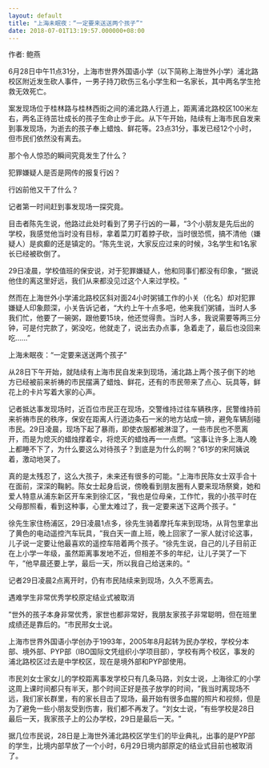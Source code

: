```yaml
---
layout: default
title: "上海未眠夜：“一定要来送送两个孩子”"
date: 2018-07-01T13:19:57.000000+08:00
---
```


作者: 鲍燕

6月28日中午11点31分，上海市世界外国语小学（以下简称上海世外小学）浦北路校区附近发生砍人事件，一男子持刀砍伤三名小学生和一名家长，其中两名学生抢救无效死亡。

案发现场位于桂林路与桂林西街之间的浦北路人行道上，距离浦北路校区100米左右，两名正待茁壮成长的孩子生命止步于此。从下午开始，陆续有上海市民自发来到事发现场，为逝去的孩子奉上蜡烛、鲜花等。23点31分，事发已经12个小时，但市民们依然没有离去。

那个令人惊恐的瞬间究竟发生了什么？

犯罪嫌疑人是否是网传的报复行凶？

行凶前他又干了什么？

记者第一时间赶到事发现场一探究竟。

目击者陈先生说，他路过此处时看到了男子行凶的一幕，‌‌“3个小朋友是先后出的学校，我感觉他当时没有目标，拿着菜刀盯着脖子砍，当时很恐慌，搞不清他（嫌疑人）是疯癫的还是镇定的。‌‌”陈先生说，大家反应过来的时候，3名学生和1名家长已经被砍倒了。

29日凌晨，学校值班的保安说，对于犯罪嫌疑人，他和同事们都没有印象，‌‌“据说他住的离这里好远，我们从来都没见过这个人来过学校。‌‌”

然而在上海世外小学浦北路校区斜对面24小时粥铺工作的小关（化名）却对犯罪嫌疑人印象颇深，小关告诉记者，‌‌“大约上午十点多吧，他来我们粥铺，当时人多我们忙，他要了一碗粥，跟他要15块，他还觉得贵。当时人多，我说需要等两三分钟，可是付完款了，粥没吃，他就走了，说出去办点事，急着走了，最后也没回来吃……‌‌”

上海未眠夜：‌‌“一定要来送送两个孩子‌‌”

从28日下午开始，就陆续有上海市民自发来到现场，浦北路上两个孩子倒下的地方已经被前来祈祷的市民摆满了蜡烛、鲜花，还有的市民带来了点心、玩具等，鲜花上的卡片写着大家的心声。

记者抵达事发现场时，近百位市民正在现场，交警维持过往车辆秩序，民警维持前来祈祷市民的秩序，保安在距离人行道边条石一米的地方站成一排，避免车辆刮碰市民。29日凌晨，现场下起了暴雨，即使衣服都被淋湿了，一些市民也不愿离开，而是为熄灭的蜡烛撑着伞，将熄灭的蜡烛再一一点燃。‌‌“这事让许多上海人晚上都睡不下了，为什么要这么对待孩子？到底是为什么的啊？‌‌”61岁的宋阿姨说着，激动地哭了。

真的是太残忍了，这么大孩子，未来还有很多的可能。‌‌“上海市民陈女士双手合十在面前，深深的鞠躬。陈女士起身后说，傍晚看到朋友圈有人要来现场祭奠，她和爱人特意从浦东新区开车来到徐汇区，‌‌”我也是位母亲，工作忙，我的小孩平时在父母那照看，看到这种事，心里太难过了，我一定要来送下这两个孩子。‌‌“

徐先生家住杨浦区，29日凌晨1点多，徐先生骑着摩托车来到现场，从背包里拿出了黄色的电动遥控汽车玩具，‌‌”我白天一直上班，晚上回家了一家人就讨论这事，儿子说一定要让他最喜欢的遥控车陪着两个孩子。‌‌“徐先生说，自己的儿子目前正在上小学一年级，虽然距离事发地不近，但相差不多的年纪，让儿子哭了一下午，‌‌”他早晨还要上学，最后一天，所以我自己给送来的。‌‌“

记者29日凌晨2点离开时，仍有市民陆续来到现场，久久不愿离去。

遇难学生非常优秀学校原定结业式被取消

‌‌”世外的孩子本身非常优秀，家世也都非常好，我朋友家孩子非常聪明，但在班里成绩还是靠后的。‌‌“市民邢女士说。

上海市世界外国语小学创办于1993年，2005年8月起转为民办学校，学校分本部、境外部、PYP部（IBO国际文凭组织小学项目部），学校有两个校区，事发的浦北路校区过去是中学校区，现在是境外部和PYP部使用。

市民刘女士家女儿的学校距离事发学校只有几条马路，刘女士说，上海徐汇的小学这周上课时间都只有半天，那个时间正好是孩子放学的时间，‌‌”我当时离现场不远，我们家长群里，有的家长目击了现场，最开始有很多血腥的照片和视频，但是为了避免一些小朋友受到伤害，我们都不再发了。‌‌“刘女士说，‌‌”有些学校是28日最后一天，我家孩子上的公办学校，29日是最后一天。‌”

据几位市民说，28日是上海世外浦北路校区学生们的毕业典礼，出事的是PYP部的学生，比境内部早放了一个小时，6月29日境内部原定的结业式目前也被取消了。

